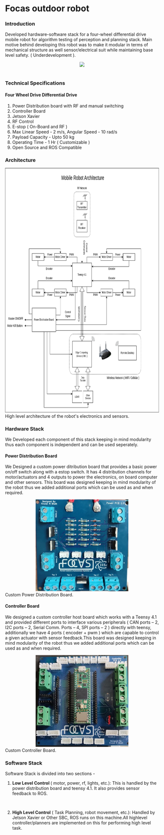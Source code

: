 # Focas outdoor robot

### Introduction
Developed hardware-software stack for a four-wheel differential drive mobile robot for algorithm testing of perception and planning stack. Main motive behind developing this robot was to make it modular in terms of mechanical structure as well sensor/electrical suit while maintaining base level safety. ( Underdevelopment ).
<center>
<img src="Docs/Images/researchrobot.gif" height="400px">
</center>
<br>

### Technical Specifications 

#### Four Wheel Drive Differential Drive 

1) Power Distribution board with RF and manual switching <br>
2) Controller Board<br>
3) Jetson Xavier<br>
4) RF Control<br>
5) E-stop ( On-Board and RF )<br>
6) Max Linear Speed - 2 m/s, Angular Speed - 10 rad/s<br>
7) Payload Capacity - Upto 50 kg<br>
8) Operating Time - 1 Hr ( Customizable )<br>
9) Open Source and ROS Compatible<br>

### Architecture
<center>
<img src="Docs/Images/Robot_Architecture.png" height="800px">
</center>
<div class="caption">
    High level architecture of the robot's electronics and sensors.
</div>

### Hardware Stack
We Developed each component of this stack keeping in mind modularity thus each component is independent and can be used seperately.<br>

#### Power Distribution Board
We Designed a custom power ditribution board that provides a basic power on/off switch along with a estop switch. It has 4 distribution channels for motor/actuators and 4 outputs to power the electronics, on board computer and other sensors. This board was designed keeping in mind modularity of the robot thus we added additional ports which can be used as and when required.

<center>
<img src="Docs/Images/pcb.png" height="300px">
</center>
<div class="caption">
    Custom Power Distribution Board.
</div>

#### Controller Board
We designed a custom controller host board which works with a Teensy 4.1 and provided different ports to interface various peripherals ( CAN ports – 2, I2C ports – 2, Serial Comm. Ports – 4, SPI ports – 2 ) directly with teensy, additionally we have 4 ports ( encoder + pwm ) which are capable to control a given actuator with sensor feedback.This board was designed keeping in mind modularity of the robot thus we added additional ports which can be used as and when required.

<center>
<img src="Docs/Images/controller_pcb.png" height="300px">
</center>
<div class="caption">
    Custom Controller Board.
</div>

### Software Stack

Software Stack is divided into two sections -<br> 
1) <b> Low Level Control </b>( motor, power, rf, lights, etc.):
   This is handled by the power distribution board and teensy 4.1. It also provides sensor feedback to ROS.
<br>

2) <b>High Level Control</b> ( Task Planning, robot movement, etc.):
   Handled by Jetson Xavier or Other SBC, ROS runs on this machine.All highlevel controller/planners are implemented on this for performing high level task.<br>
